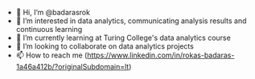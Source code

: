 - 👋 Hi, I’m @badarasrok
- 👀 I’m interested in data analytics, communicating analysis results and continuous learning
- 🌱 I’m currently learning at Turing College's data analytics course
- 💞️ I’m looking to collaborate on data analytics projects
- 📫 How to reach me (https://www.linkedin.com/in/rokas-badaras-1a46a412b/?originalSubdomain=lt)

<!---
badarasrok/badarasrok is a ✨ special ✨ repository because its `README.md` (this file) appears on your GitHub profile.
You can click the Preview link to take a look at your changes.
--->
